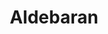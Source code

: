 ---
cc-type: star
title: "Aldebaran"
hashtag: "aldebaran"
constellation:
  - Taurus
tags:
  - alpha
  - star
  - Taurus
---
